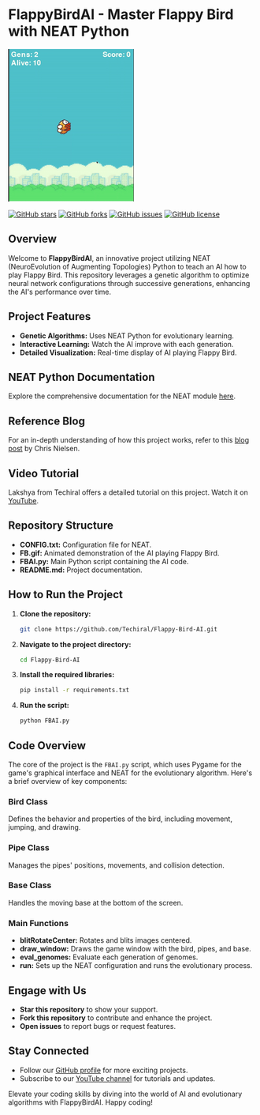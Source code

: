 # FlappyBirdAI - Master Flappy Bird with NEAT Python

![Flappy Bird in action](FB.gif)

[![GitHub stars](https://img.shields.io/github/stars/Techiral/Flappy-Bird-AI.svg?style=social&label=Star)](https://github.com/Techiral/Flappy-Bird-AI/stargazers)
[![GitHub forks](https://img.shields.io/github/forks/Techiral/Flappy-Bird-AI.svg?style=social&label=Fork)](https://github.com/Techiral/Flappy-Bird-AI/network/members)
[![GitHub issues](https://img.shields.io/github/issues/Techiral/Flappy-Bird-AI)](https://github.com/Techiral/Flappy-Bird-AI/issues)
[![GitHub license](https://img.shields.io/github/license/Techiral/Flappy-Bird-AI)](https://github.com/Techiral/Flappy-Bird-AI/blob/main/LICENSE)

## Overview
Welcome to **FlappyBirdAI**, an innovative project utilizing NEAT (NeuroEvolution of Augmenting Topologies) Python to teach an AI how to play Flappy Bird. This repository leverages a genetic algorithm to optimize neural network configurations through successive generations, enhancing the AI's performance over time.

## Project Features
- **Genetic Algorithms:** Uses NEAT Python for evolutionary learning.
- **Interactive Learning:** Watch the AI improve with each generation.
- **Detailed Visualization:** Real-time display of AI playing Flappy Bird.

## NEAT Python Documentation
Explore the comprehensive documentation for the NEAT module [here](https://neat-python.readthedocs.io/en/latest/).

## Reference Blog
For an in-depth understanding of how this project works, refer to this [blog post](https://medium.com/chris-nielsen/teaching-an-ai-to-play-flappy-bird-f0b18d65569b) by Chris Nielsen.

## Video Tutorial
Lakshya from Techiral offers a detailed tutorial on this project. Watch it on [YouTube](https://www.youtube.com/watch?v=OGHA-elMrxI).

## Repository Structure
- **CONFIG.txt:** Configuration file for NEAT.
- **FB.gif:** Animated demonstration of the AI playing Flappy Bird.
- **FBAI.py:** Main Python script containing the AI code.
- **README.md:** Project documentation.

## How to Run the Project
1. **Clone the repository:**
   ```bash
   git clone https://github.com/Techiral/Flappy-Bird-AI.git
   ```
2. **Navigate to the project directory:**
   ```bash
   cd Flappy-Bird-AI
   ```
3. **Install the required libraries:**
   ```bash
   pip install -r requirements.txt
   ```
4. **Run the script:**
   ```bash
   python FBAI.py
   ```

## Code Overview
The core of the project is the `FBAI.py` script, which uses Pygame for the game's graphical interface and NEAT for the evolutionary algorithm. Here's a brief overview of key components:

### Bird Class
Defines the behavior and properties of the bird, including movement, jumping, and drawing.

### Pipe Class
Manages the pipes' positions, movements, and collision detection.

### Base Class
Handles the moving base at the bottom of the screen.

### Main Functions
- **blitRotateCenter:** Rotates and blits images centered.
- **draw_window:** Draws the game window with the bird, pipes, and base.
- **eval_genomes:** Evaluate each generation of genomes.
- **run:** Sets up the NEAT configuration and runs the evolutionary process.

## Engage with Us
- **Star this repository** to show your support.
- **Fork this repository** to contribute and enhance the project.
- **Open issues** to report bugs or request features.

## Stay Connected
- Follow our [GitHub profile](https://github.com/Techiral) for more exciting projects.
- Subscribe to our [YouTube channel](https://www.youtube.com/@techiral?sub_confirmation=1) for tutorials and updates.

Elevate your coding skills by diving into the world of AI and evolutionary algorithms with FlappyBirdAI. Happy coding!
